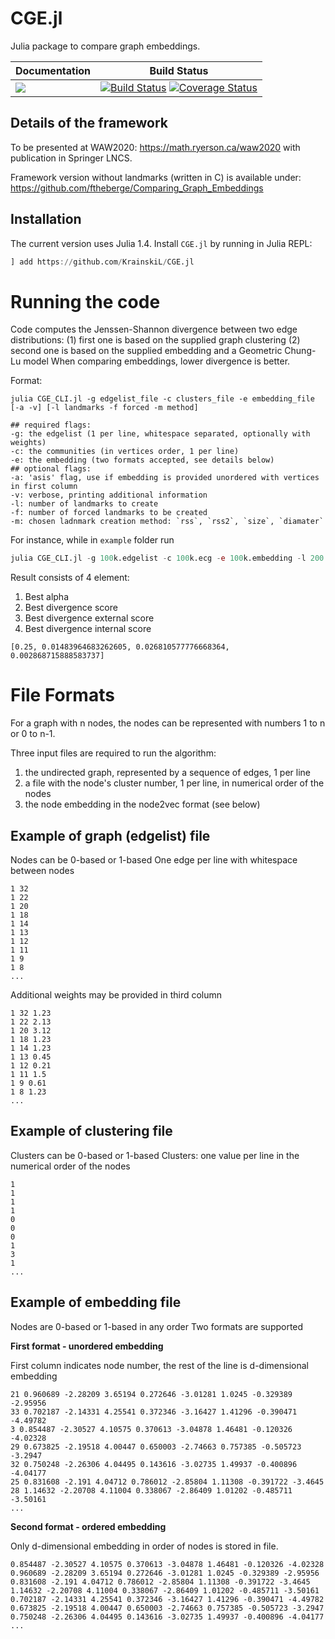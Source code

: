 # CGE.jl
Julia package to compare graph embeddings.

| **Documentation** | **Build Status** |
|---------------|--------------|
|[![][docs-latest-img]][docs-dev-url]| [![Build Status][travis-img]][travis-url]  [![Coverage Status][codecov-img]][codecov-url] <br/>|

[docs-latest-img]: https://img.shields.io/badge/docs-latest-blue.svg
[docs-stable-img]: https://img.shields.io/badge/docs-stable-blue.svg
[docs-dev-url]: https://KrainskiL.github.io/CGE.jl/dev
[docs-stable-url]: https://KrainskiL.github.io/CGE.jl/stable

[travis-img]: https://travis-ci.org/KrainskiL/CGE.jl.svg?branch=master
[travis-url]: https://travis-ci.org/KrainskiL/CGE.jl

[codecov-img]: https://coveralls.io/repos/github/KrainskiL/CGE.jl/badge.svg?branch=master
[codecov-url]: https://coveralls.io/github/KrainskiL/CGE.jl?branch=master

## Details of the framework

To be presented at WAW2020: https://math.ryerson.ca/waw2020 with publication in Springer LNCS.

Framework version without landmarks (written in C) is available under: https://github.com/ftheberge/Comparing_Graph_Embeddings

## Installation

The current version uses Julia 1.4. Install `CGE.jl` by running in Julia REPL:
```julia
] add https://github.com/KrainskiL/CGE.jl
```

# Running the code

Code computes the Jenssen-Shannon divergence between two edge distributions:
(1) first one is based on the supplied graph clustering
(2) second one is based on the supplied embedding and a Geometric Chung-Lu model
When comparing embeddings, lower divergence is better.

Format:

```
julia CGE_CLI.jl -g edgelist_file -c clusters_file -e embedding_file [-a -v] [-l landmarks -f forced -m method]

## required flags:
-g: the edgelist (1 per line, whitespace separated, optionally with weights)
-c: the communities (in vertices order, 1 per line)
-e: the embedding (two formats accepted, see details below)
## optional flags:
-a: 'asis' flag, use if embedding is provided unordered with vertices in first column
-v: verbose, printing additional information
-l: number of landmarks to create
-f: number of forced landmarks to be created
-m: chosen ladnmark creation method: `rss`, `rss2`, `size`, `diamater`
```

For instance, while in `example` folder run

```julia
julia CGE_CLI.jl -g 100k.edgelist -c 100k.ecg -e 100k.embedding -l 200 -f 0 -m diameter
```
Result consists of 4 element:
1. Best alpha
2. Best divergence score
3. Best divergence external score
4. Best divergence internal score
```
[0.25, 0.01483964683262605, 0.026810577776668364, 0.002868715888583737]
```
# File Formats

For a graph with n nodes, the nodes can be represented with numbers 1 to n or 0 to n-1.

Three input files are required to run the algorithm:
1. the undirected graph, represented by a sequence of edges, 1 per line
2. a file with the node's cluster number, 1 per line, in numerical order of the nodes
3. the node embedding in the node2vec format (see below)

## Example of graph (edgelist) file

Nodes can be 0-based or 1-based
One edge per line with whitespace between nodes

```
1 32
1 22
1 20
1 18
1 14
1 13
1 12
1 11
1 9
1 8
...
```

Additional weights may be provided in third column

```
1 32 1.23
1 22 2.13
1 20 3.12
1 18 1.23
1 14 1.23
1 13 0.45
1 12 0.21
1 11 1.5
1 9 0.61
1 8 1.23
...
```

## Example of clustering file

Clusters can be 0-based or 1-based
Clusters: one value per line in the numerical order of the nodes

```
1
1
1
1
0
0
0
1
3
1
...
```
## Example of embedding file

Nodes are 0-based or 1-based in any order
Two formats are supported

**First format - unordered embedding**

First column indicates node number, the rest of the line is d-dimensional embedding

```
21 0.960689 -2.28209 3.65194 0.272646 -3.01281 1.0245 -0.329389 -2.95956
33 0.702187 -2.14331 4.25541 0.372346 -3.16427 1.41296 -0.390471 -4.49782
3 0.854487 -2.30527 4.10575 0.370613 -3.04878 1.46481 -0.120326 -4.02328
29 0.673825 -2.19518 4.00447 0.650003 -2.74663 0.757385 -0.505723 -3.2947
32 0.750248 -2.26306 4.04495 0.143616 -3.02735 1.49937 -0.400896 -4.04177
25 0.831608 -2.191 4.04712 0.786012 -2.85804 1.11308 -0.391722 -3.4645
28 1.14632 -2.20708 4.11004 0.338067 -2.86409 1.01202 -0.485711 -3.50161
...
```

**Second format - ordered embedding**

Only d-dimensional embedding in order of nodes is stored in file.
```
0.854487 -2.30527 4.10575 0.370613 -3.04878 1.46481 -0.120326 -4.02328
0.960689 -2.28209 3.65194 0.272646 -3.01281 1.0245 -0.329389 -2.95956
0.831608 -2.191 4.04712 0.786012 -2.85804 1.11308 -0.391722 -3.4645
1.14632 -2.20708 4.11004 0.338067 -2.86409 1.01202 -0.485711 -3.50161
0.702187 -2.14331 4.25541 0.372346 -3.16427 1.41296 -0.390471 -4.49782
0.673825 -2.19518 4.00447 0.650003 -2.74663 0.757385 -0.505723 -3.2947
0.750248 -2.26306 4.04495 0.143616 -3.02735 1.49937 -0.400896 -4.04177
...
```
